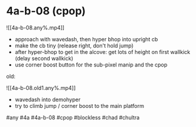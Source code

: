 # 4a-b-08 (cpop)



![[4a-b-08.any%.mp4]]

* approach with wavedash, then hyper bhop into upright cb
* make the cb tiny (release right, don't hold jump)
* after hyper-bhop to get in the alcove: get lots of height on first wallkick (delay second wallkick)
* use corner boost button for the sub-pixel manip and the cpop

old:

![[4a-b-08.old1.any%.mp4]]

* wavedash into demohyper
* try to climb jump / corner boost to the main platform


#any #4a #4a-b-08 #cpop #blockless #chad #chultra
